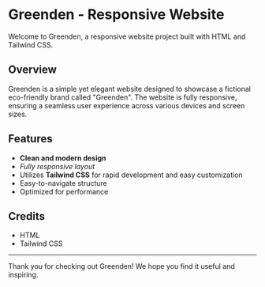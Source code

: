 # Greenden - Responsive Website

Welcome to Greenden, a responsive website project built with HTML and Tailwind CSS.

## Overview

Greenden is a simple yet elegant website designed to showcase a fictional eco-friendly brand called "Greenden". The website is fully responsive, ensuring a seamless user experience across various devices and screen sizes.

## Features

- **Clean and modern design**
- *Fully responsive layout*
- Utilizes **Tailwind CSS** for rapid development and easy customization
- Easy-to-navigate structure
- Optimized for performance


## Credits

- HTML
- Tailwind CSS


---

Thank you for checking out Greenden! We hope you find it useful and inspiring.
